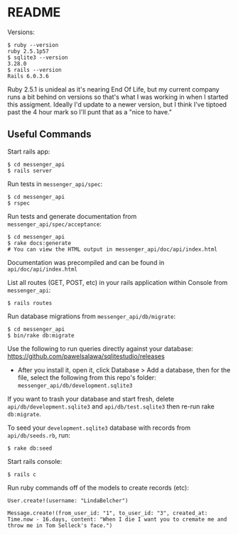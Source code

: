 # README #

Versions:
```
$ ruby --version
ruby 2.5.1p57
$ sqlite3 --version
3.28.0
$ rails --version
Rails 6.0.3.6
```
Ruby 2.5.1 is unideal as it's nearing End Of Life, but my current company runs a bit behind on versions so that's what I was working in when I started this assigment. Ideally I'd update to a newer version, but I think I've tiptoed past the 4 hour mark so I'll punt that as a "nice to have."

## Useful Commands ##

Start rails app:

```
$ cd messenger_api
$ rails server
```
Run tests in `messenger_api/spec`:
```
$ cd messenger_api
$ rspec
```

Run tests and generate documentation from `messenger_api/spec/acceptance`:
```
$ cd messenger_api
$ rake docs:generate
# You can view the HTML output in messenger_api/doc/api/index.html
```
Documentation was precompiled and can be found in `api/doc/api/index.html`

List all routes (GET, POST, etc) in your rails application within Console from `messenger_api`:

```
$ rails routes
```

Run database migrations from `messenger_api/db/migrate`:
```
$ cd messenger_api
$ bin/rake db:migrate
```
Use the following to run queries directly against your database: https://github.com/pawelsalawa/sqlitestudio/releases


* After you install it, open it, click Database > Add a database, then for the file, select the following from this repo's folder: `messenger_api/db/development.sqlite3`

If you want to trash your database and start fresh, delete `api/db/development.sqlite3` and `api/db/test.sqlite3` then re-run rake `db:migrate`.

To seed your `development.sqlite3` database with records from `api/db/seeds.rb`, run:

```
$ rake db:seed
```

Start rails console:
```
$ rails c
```
Run ruby commands off of the models to create records (etc):
```
User.create!(username: "LindaBelcher")

Message.create!(from_user_id: "1", to_user_id: "3", created_at: Time.now - 16.days, content: "When I die I want you to cremate me and throw me in Tom Selleck's face.")
```